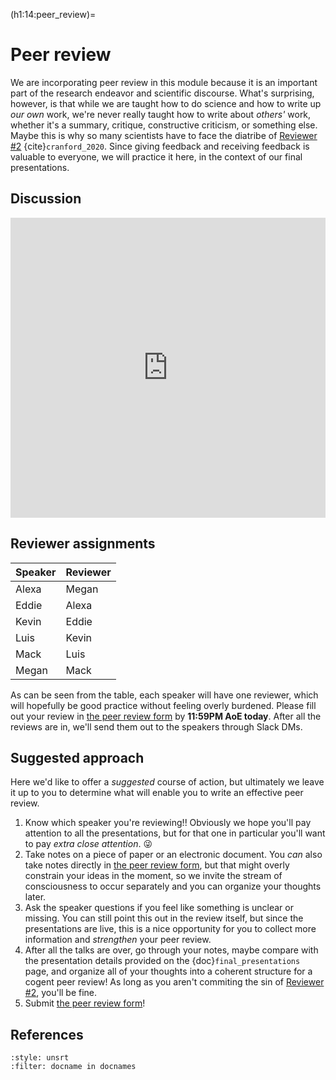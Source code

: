 (h1:14:peer_review)=
# Peer review

We are incorporating peer review in this module because it is an important part of the research endeavor and scientific discourse.
What's surprising, however, is that while we are taught how to do science and how to write up _our own_ work, we're never really taught how to write about _others'_ work, whether it's a summary, critique, constructive criticism, or something else.
Maybe this is why so many scientists have to face the diatribe of [Reviewer #2](https://drive.google.com/file/d/1POe0LbFDCBEwaTJ6y8JG7C7hlgsc2B3I/view?usp=sharing) {cite}`cranford_2020`.
Since giving feedback and receiving feedback is valuable to everyone, we will practice it here, in the context of our final presentations.


## Discussion

<iframe src="https://docs.google.com/presentation/d/e/2PACX-1vSuuTEjMTGlm-ewRvbisNluHPwRKIw0re725OJi9IzNJzS075mDawXcZNRUcV1nUaRtus9mYEsqjSrp/embed?start=false&loop=false&delayms=3000" frameborder="0" width="100%" height="480" allowfullscreen="true" mozallowfullscreen="true" webkitallowfullscreen="true"></iframe>



## Reviewer assignments

| Speaker | Reviewer |
| :------ | :------- |
| Alexa   | Megan    |
| Eddie   | Alexa    |
| Kevin   | Eddie    |
| Luis    | Kevin    |
| Mack    | Luis     |
| Megan   | Mack     |

As can be seen from the table, each speaker will have one reviewer, which will hopefully be good practice without feeling overly burdened.
Please fill out your review in [the peer review form](https://forms.gle/jXaZ3jZ4Qi2XL3zL8) by **11:59PM AoE today**.
After all the reviews are in, we'll send them out to the speakers through Slack DMs.



## Suggested approach

Here we'd like to offer a _suggested_ course of action, but ultimately we leave it up to you to determine what will enable you to write an effective peer review.

1. Know which speaker you're reviewing!!
Obviously we hope you'll pay attention to all the presentations, but for that one in particular you'll want to pay _extra close attention_. 😜
1. Take notes on a piece of paper or an electronic document. 
You _can_ also take notes directly in [the peer review form](https://forms.gle/jXaZ3jZ4Qi2XL3zL8), but that might overly constrain your ideas in the moment, so we invite the stream of consciousness to occur separately and you can organize your thoughts later.
1. Ask the speaker questions if you feel like something is unclear or missing.
You can still point this out in the review itself, but since the presentations are live, this is a nice opportunity for you to collect more information and _strengthen_ your peer review.
1. After all the talks are over, go through your notes, maybe compare with the presentation details provided on the {doc}`final_presentations` page, and organize all of your thoughts into a coherent structure for a cogent peer review!
As long as you aren't commiting the sin of [Reviewer #2](https://drive.google.com/file/d/1POe0LbFDCBEwaTJ6y8JG7C7hlgsc2B3I/view?usp=sharing), you'll be fine.
1. Submit [the peer review form](https://forms.gle/jXaZ3jZ4Qi2XL3zL8)!



## References

```{bibliography}
:style: unsrt
:filter: docname in docnames
```

